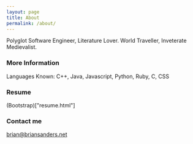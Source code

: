 ```yaml
---
layout: page
title: About
permalink: /about/
---
```


Polyglot Software Engineer, Literature Lover. World Traveller, Inveterate Medievalist.

### More Information

Languages Known: C++, Java, Javascript, Python, Ruby, C, CSS

### Resume

(Bootstrap)["resume.html"]

### Contact me

[brian@briansanders.net](mailto:brian@briansanders.net)
